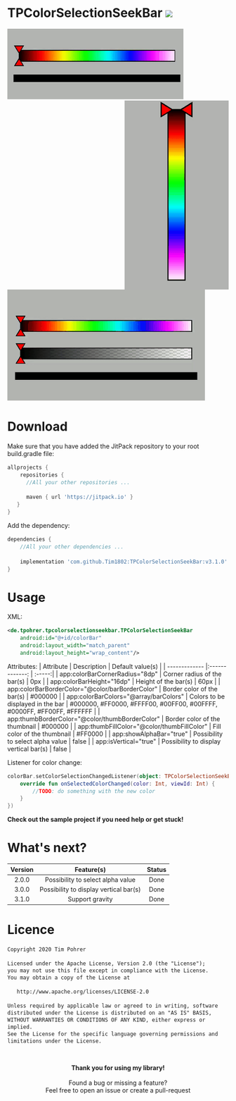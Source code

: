 # TPColorSelectionSeekBar [![](https://jitpack.io/v/Tim1802/TPColorSelectionSeekBar.svg)](https://jitpack.io/#Tim1802/TPColorSelectionSeekBar)

<span>
    <img src="Design/Demo.gif">
    <img src="Design/DemoVertical.gif" align="right" >
    <img src="Design/DemoAlpha.gif">
</span>

# Download
Make sure that you have added the JitPack repository to your root build.gradle file:

```gradle
allprojects {
    repositories {
      //All your other repositories ...
      
      maven { url 'https://jitpack.io' }
   }
}
```

Add the dependency:

```gradle
dependencies {
    //All your other dependencies ...
    
    implementation 'com.github.Tim1802:TPColorSelectionSeekBar:v3.1.0'
}
```
# Usage
XML:
```xml
<de.tpohrer.tpcolorselectionseekbar.TPColorSelectionSeekBar
    android:id="@+id/colorBar"
    android:layout_width="match_parent"
    android:layout_height="wrap_content"/>
```
Attributes:
| Attribute                                            | Description                             | Default value(s)  |
| -------------                                        |:-------------:                          | :-----:|
| app:colorBarCornerRadius="8dp"                       | Corner radius of the bar(s)             | 0px |
| app:colorBarHeight="16dp"                            | Height of the bar(s)                    | 60px |
| app:colorBarBorderColor="@color/barBorderColor"      | Border color of the bar(s)              | #000000 |
| app:colorBarColors="@array/barColors"                | Colors to be displayed in the bar       | #000000, #FF0000, #FFFF00, #00FF00, #00FFFF, #0000FF, #FF00FF, #FFFFFF |
| app:thumbBorderColor="@color/thumbBorderColor"       | Border color of the thumbnail           | #000000 |
| app:thumbFillColor="@color/thumbFillColor"           | Fill color of the thumbnail             | #FF0000 |
| app:showAlphaBar="true"                              | Possibility to select alpha value       | false   |
| app:isVertical="true"                                | Possibility to display vertical bar(s)  | false   |




Listener for color change:
```kotlin
colorBar.setColorSelectionChangedListener(object: TPColorSelectionSeekBar.ISelectedColorChangedListener {
    override fun onSelectedColorChanged(color: Int, viewId: Int) {
        //TODO: do something with the new color   
    }
})
```
<b>Check out the sample project if you need help or get stuck!</b>

# What's next?

| Version        | Feature(s)                             | Status                             |
| :-------------:|:---------------------------------:     | :---------------------------------:|
| 2.0.0          | Possibility to select alpha value      | Done                               | 
| 3.0.0          | Possibility to display vertical bar(s) | Done                               | 
| 3.1.0          | Support gravity                        | Done                               | 


# Licence
```
Copyright 2020 Tim Pohrer

Licensed under the Apache License, Version 2.0 (the "License");
you may not use this file except in compliance with the License.
You may obtain a copy of the License at

   http://www.apache.org/licenses/LICENSE-2.0

Unless required by applicable law or agreed to in writing, software
distributed under the License is distributed on an "AS IS" BASIS,
WITHOUT WARRANTIES OR CONDITIONS OF ANY KIND, either express or implied.
See the License for the specific language governing permissions and
limitations under the License.
```
</br>

<p align="center">
  <b>Thank you for using my library!</b></br></br>
  Found a bug or missing a feature?</br>
  Feel free to open an issue or create a pull-request
</p>
